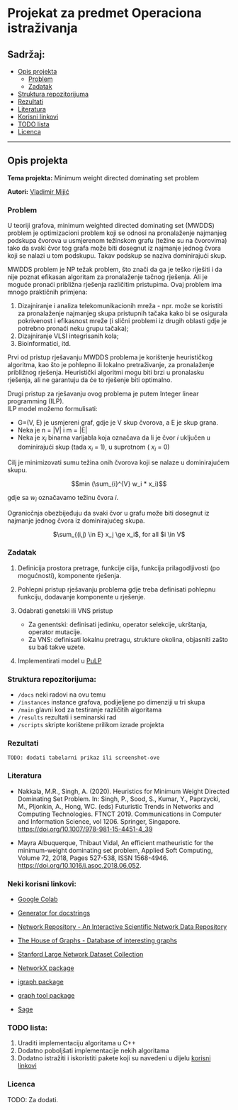 # Projekat za predmet Operaciona istraživanja

## Sadržaj:
* [Opis projekta](#opis-projekta)
    * [Problem](#problem)
    * [Zadatak](#zadatak)
* [Struktura repozitorijuma](#struktura-repozitorijuma)
* [Rezultati](#rezultati)
* [Literatura](#literatura)
* [Korisni linkovi](#neki-korisni-linkovi)
* [TODO lista](#todo-lista)
* [Licenca](#licenca)

---

## Opis projekta
**Tema projekta:** Minimum weight directed dominating set problem

**Autori:** [Vladimir Mijić](https://github.com/vladocodes) 

### Problem
U teoriji grafova, minimum weighted directed dominating set (MWDDS) problem je optimizacioni problem koji se odnosi na
pronalaženje najmanjeg podskupa čvorova u usmjerenom težinskom grafu (težine su na čvorovima) tako da svaki čvor 
tog grafa može biti dosegnut iz najmanje jednog čvora koji se nalazi u tom podskupu. Takav podskup se naziva dominirajući skup.   
 
MWDDS problem je NP težak problem, što znači da ga je teško riješiti i da nije poznat efikasan algoritam za pronalaženje tačnog rješenja. Ali je moguće pronaći približna rješenja različitim pristupima.
Ovaj problem ima mnogo praktičnih primjena:
1. Dizajniranje i analiza telekomunikacionih mreža - npr. može se koristiti za pronalaženje najmanjeg skupa pristupnih tačaka kako bi se osigurala pokrivenost i efikasnost mreže (i slični problemi iz drugih oblasti gdje je potrebno pronaći neku grupu tačaka);
2. Dizajniranje VLSI integrisanih kola;
3. Bioinformatici, itd. 

Prvi od pristup rješavanju MWDDS problema je korištenje heurističkog algoritma, kao što je pohlepno ili lokalno pretraživanje,
za pronalaženje približnog rješenja. Heuristički algoritmi mogu biti brzi u pronalasku rješenja, ali ne garantuju da će 
to rješenje biti optimalno.  

Drugi pristup za rješavanju ovog problema je putem Integer linear programming (ILP).  
ILP model možemo formulisati:  
* G=(V, E) je usmjereni graf, gdje je V skup čvorova, a E je skup grana.
* Neka je n = |V| i m = |E|
* Neka je $x_i$ binarna varijabla koja označava da li je čvor *i* uključen u dominirajući skup (tada $x_i$ = 1), u suprotnom ( $x_i$ = 0)  

Cilj je minimizovati sumu težina onih čvorova koji se nalaze u dominirajućem skupu.  
  
$$min (\sum_{i}^{V} w_i * x_i)$$


gdje sa $w_i$ označavamo težinu čvora *i*.  

Ogranicčnja obezbijeđuju da svaki čvor u grafu može biti dosegnut iz najmanje jednog čvora iz dominirajućeg skupa.  


<p align="center">
$\sum_{(i,j) \in E} x_j \ge x_i$, for all $i \in V$
</p>
  
### Zadatak
1) Definicija prostora pretrage, funkcije cilja, funkcija prilagodljivosti (po mogućnosti), komponente rješenja.
2) Pohlepni pristup rješavanju problema gdje treba definisati  pohlepnu funkciju, dodavanje komponente u rješenje.
3) Odabrati genetski ili VNS pristup
     - Za genentski: definisati jedinku, operator selekcije, ukrštanja, operator mutacije.
     - Za VNS: definisati lokalnu pretragu, strukture okolina, objasniti zašto su baš takve uzete.

4) Implementirati model u [PuLP](https://coin-or.github.io/pulp/)


### Struktura repozitorijuma:
- `/docs` 	neki radovi na ovu temu
- `/instances` 	instance grafova, podijeljene po dimenziji u tri skupa
- `/main`	glavni kod za testiranje različitih algoritama
- `/results` 	rezultati i seminarski rad
- `/scripts`  skripte korištene prilikom izrade projekta

### Rezultati
`TODO: dodati tabelarni prikaz ili screenshot-ove`


### Literatura

* Nakkala, M.R., Singh, A. (2020). Heuristics for Minimum Weight Directed Dominating Set Problem. In: Singh, P., Sood, S., Kumar, Y., Paprzycki, M., Pljonkin, A., Hong, WC. (eds) Futuristic Trends in Networks and Computing Technologies. FTNCT 2019. Communications in Computer and Information Science, vol 1206. Springer, Singapore. https://doi.org/10.1007/978-981-15-4451-4_39

* Mayra Albuquerque, Thibaut Vidal, An efficient matheuristic for the minimum-weight dominating set problem, Applied Soft Computing, Volume 72, 2018, Pages 527-538, ISSN 1568-4946. https://doi.org/10.1016/j.asoc.2018.06.052.


### Neki korisni linkovi:

* [Google Colab](https://colab.research.google.com/)

* [Generator for docstrings](https://github.com/airtai/docstring-gen)

* [Network Repository - An Interactive Scientific Network Data Repository](https://networkrepository.com/)

* [The House of Graphs - Database of interesting graphs](https://houseofgraphs.org/)

* [Stanford Large Network Dataset Collection](https://snap.stanford.edu/data/)

* [NetworkX package](https://networkx.org/documentation/stable/index.html)

* [igraph package](https://igraph.readthedocs.io/en/0.10.2/index.html)

* [graph tool package](https://graph-tool.skewed.de/)

* [Sage](https://doc.sagemath.org/html/en/reference/index.html)


### TODO lista:
1. Uraditi implementaciju algoritama u C++
2. Dodatno poboljšati implementacije nekih algoritama
3. Dodatno istražiti i iskoristiti pakete koji su navedeni u dijelu [korisni linkovi](#neki-korisni-linkovi-)

### Licenca
TODO: Za dodati.
